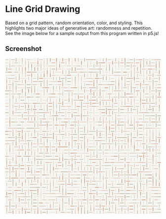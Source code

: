 # Line Grid Drawing

Based on a grid pattern, random orientation, color, and styling. This highlights two major ideas of generative art: randomness and repetition. See the image below for a sample output from this program written in p5.js!

## Screenshot

![Line Grid Image](/images/line-grid-5.png)